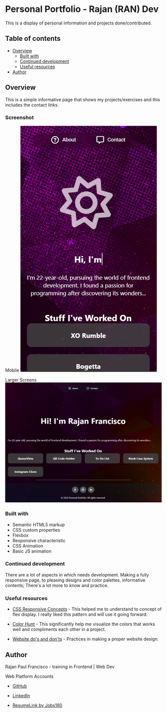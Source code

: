 # Personal Portfolio - Rajan (RAN) Dev

This is a display of personal information and projects done/contributed. 

## Table of contents

- [Overview](#overview)
  - [Built with](#built-with)
  - [Continued development](#continued-development)
  - [Useful resources](#useful-resources)
- [Author](#author)

## Overview

This is a simple informative page that shows my projects/exercises and this includes the contact links.

### Screenshot
Mobile
![](images/mobile-screenshot.png)

Larger Screens
![](images/larger-screen.png)

### Built with

- Semantic HTML5 markup
- CSS custom properties
- Flexbox
- Responsive characteristic
- CSS Animation
- Basic JS animation

### Continued development

There are a lot of aspects in which needs development. Making a fully responsive page, to pleasing designs and color palettes, informative contents; There's a lot more to know and practice.

### Useful resources

- [CSS Responsive Concepts](https://www.youtube.com/watch?v=TUD1AWZVgQ8) - This helped me to understand to concept of flex display. I really liked this pattern and will use it going forward.

- [Color Hunt](https://colorhunt.co/palette) - This significantly help me visualize the colors that works well and compliments each other in a project.

- [Website do's and don'ts](https://www.youtube.com/watch?v=czA0x2kjpKQ) - Practices in making a proper website design.


## Author
Rajan Paul Francisco - training in Frontend | Web Dev

Web Platform Accounts

- [GitHub](https://github.com/rajan-paul)

- [LinkedIn](https://www.linkedin.com/in/rajan-paul-francisco-5241ba278/)

- [ResumeLink by Jobs180](https://franciscorajan.jobs180.com/)